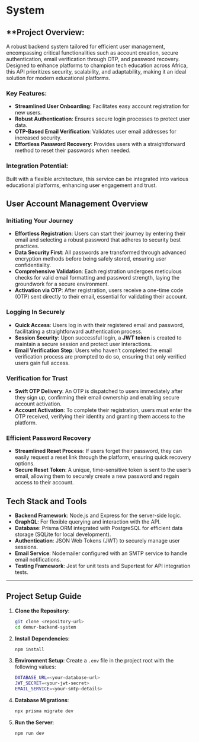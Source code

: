 # **System**
## **Project Overview:

A robust backend system tailored for efficient user management, encompassing critical functionalities such as account creation, secure authentication, email verification through OTP, and password recovery. Designed to enhance platforms to champion tech education across Africa, this API prioritizes security, scalability, and adaptability, making it an ideal solution for modern educational platforms.

### **Key Features:**
- **Streamlined User Onboarding**: Facilitates easy account registration for new users.
- **Robust Authentication**: Ensures secure login processes to protect user data.
- **OTP-Based Email Verification**: Validates user email addresses for increased security.
- **Effortless Password Recovery**: Provides users with a straightforward method to reset their passwords when needed.

### **Integration Potential:**
Built with a flexible architecture, this service can be integrated into various educational platforms, enhancing user engagement and trust.

## **User Account Management Overview**

### **Initiating Your Journey**
- **Effortless Registration**: Users can start their journey by entering their email and selecting a robust password that adheres to security best practices.
- **Data Security First**: All passwords are transformed through advanced encryption methods before being safely stored, ensuring user confidentiality.
- **Comprehensive Validation**: Each registration undergoes meticulous checks for valid email formatting and password strength, laying the groundwork for a secure environment.
- **Activation via OTP**: After registration, users receive a one-time code (OTP) sent directly to their email, essential for validating their account.

### **Logging In Securely**
- **Quick Access**: Users log in with their registered email and password, facilitating a straightforward authentication process.
- **Session Security**: Upon successful login, a **JWT token** is created to maintain a secure session and protect user interactions.
- **Email Verification Step**: Users who haven’t completed the email verification process are prompted to do so, ensuring that only verified users gain full access.

### **Verification for Trust**
- **Swift OTP Delivery**: An OTP is dispatched to users immediately after they sign up, confirming their email ownership and enabling secure account activation.
- **Account Activation**: To complete their registration, users must enter the OTP received, verifying their identity and granting them access to the platform.

### **Efficient Password Recovery**
- **Streamlined Reset Process**: If users forget their password, they can easily request a reset link through the platform, ensuring quick recovery options.
- **Secure Reset Token**: A unique, time-sensitive token is sent to the user’s email, allowing them to securely create a new password and regain access to their account.

## **Tech Stack and Tools**

- **Backend Framework**: Node.js and Express for the server-side logic.
- **GraphQL**: For flexible querying and interaction with the API.
- **Database**: Prisma ORM integrated with PostgreSQL for efficient data storage (SQLite for local development).
- **Authentication**: JSON Web Tokens (JWT) to securely manage user sessions.
- **Email Service**: Nodemailer configured with an SMTP service to handle email notifications.
- **Testing Framework**: Jest for unit tests and Supertest for API integration tests.

---

## **Project Setup Guide**

1. **Clone the Repository**:
   ```bash
   git clone <repository-url>
   cd demur-backend-system
   ```

2. **Install Dependencies**:
   ```bash
   npm install
   ```

3. **Environment Setup**:
   Create a `.env` file in the project root with the following values:
   ```bash
   DATABASE_URL=<your-database-url>
   JWT_SECRET=<your-jwt-secret>
   EMAIL_SERVICE=<your-smtp-details>
   ```

4. **Database Migrations**:
   ```bash
   npx prisma migrate dev
   ```

5. **Run the Server**:
   ```bash
   npm run dev
   ```
